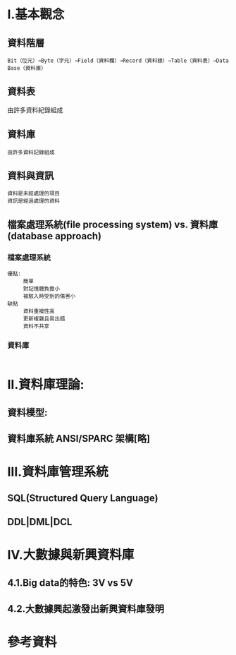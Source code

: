 # I.基本觀念
## 資料階層
```
Bit（位元）→Byte（字元）→Field（資料欄）→Record（資料錄）→Table（資料表）→Data Base（資料庫）
```
## 資料表
由許多資料紀錄組成
## 資料庫
```
由許多資料記錄組成
```
## 資料與資訊
```
資料是未經處理的項目
資訊是經過處理的資料
```
## 檔案處理系統(file processing system) vs. 資料庫(database approach)
### 檔案處理系統
```
優點:
     簡單
     對記憶體負擔小
     被駭入時受到的傷害小
缺點
     資料重複性高
     更新複雜且易出錯
     資料不共享
```
### 資料庫
```

```
# II.資料庫理論:
## 資料模型: 
## 資料庫系統 ANSI/SPARC 架構[略]

# III.資料庫管理系統

## SQL(Structured Query Language)
##    DDL|DML|DCL

# IV.大數據與新興資料庫
## 4.1.Big data的特色: 3V vs 5V
## 4.2.大數據興起激發出新興資料庫發明
# 參考資料
```



```
